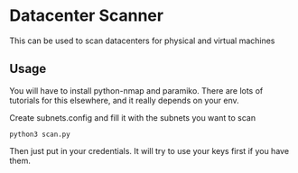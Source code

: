 # Datacenter Scanner

This can be used to scan datacenters for physical and virtual machines

## Usage

You will have to install python-nmap and paramiko. There are lots of tutorials for this elsewhere, and it really depends on your env. 

Create subnets.config and fill it with the subnets you want to scan

`python3 scan.py`

Then just put in your credentials.  It will try to use your keys first if you have them.
